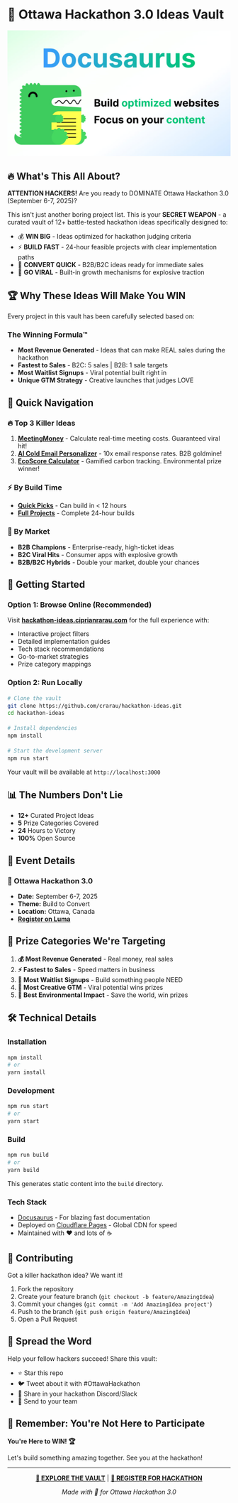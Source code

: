 # 🚀 Ottawa Hackathon 3.0 Ideas Vault

![Hackathon Ideas Homepage](./static/img/docusaurus-social-card.jpg)

## 🔥 What's This All About?

**ATTENTION HACKERS!** Are you ready to DOMINATE Ottawa Hackathon 3.0 (September 6-7, 2025)?

This isn't just another boring project list. This is your **SECRET WEAPON** - a curated vault of 12+ battle-tested hackathon ideas specifically designed to:

- 💰 **WIN BIG** - Ideas optimized for hackathon judging criteria
- ⚡ **BUILD FAST** - 24-hour feasible projects with clear implementation paths  
- 🎯 **CONVERT QUICK** - B2B/B2C ideas ready for immediate sales
- 🚀 **GO VIRAL** - Built-in growth mechanisms for explosive traction

## 🏆 Why These Ideas Will Make You WIN

Every project in this vault has been carefully selected based on:

### The Winning Formula™️
- **Most Revenue Generated** - Ideas that can make REAL sales during the hackathon
- **Fastest to Sales** - B2C: 5 sales | B2B: 1 sale targets
- **Most Waitlist Signups** - Viral potential built right in
- **Unique GTM Strategy** - Creative launches that judges LOVE

## 🎯 Quick Navigation

### 🔥 Top 3 Killer Ideas
1. **[MeetingMoney](https://hackathon-ideas.ciprianrarau.com/docs/project-ideas/meeting-money)** - Calculate real-time meeting costs. Guaranteed viral hit!
2. **[AI Cold Email Personalizer](https://hackathon-ideas.ciprianrarau.com/docs/project-ideas/ai-cold-email)** - 10x email response rates. B2B goldmine!
3. **[EcoScore Calculator](https://hackathon-ideas.ciprianrarau.com/docs/project-ideas/ecoscore-calculator)** - Gamified carbon tracking. Environmental prize winner!

### ⚡ By Build Time
- **[Quick Picks](https://hackathon-ideas.ciprianrarau.com/docs/quick-picks)** - Can build in < 12 hours
- **[Full Projects](https://hackathon-ideas.ciprianrarau.com/docs/intro)** - Complete 24-hour builds

### 💼 By Market
- **B2B Champions** - Enterprise-ready, high-ticket ideas
- **B2C Viral Hits** - Consumer apps with explosive growth
- **B2B/B2C Hybrids** - Double your market, double your chances

## 🚀 Getting Started

### Option 1: Browse Online (Recommended)
Visit **[hackathon-ideas.ciprianrarau.com](https://hackathon-ideas.ciprianrarau.com)** for the full experience with:
- Interactive project filters
- Detailed implementation guides
- Tech stack recommendations
- Go-to-market strategies
- Prize category mappings

### Option 2: Run Locally
```bash
# Clone the vault
git clone https://github.com/crarau/hackathon-ideas.git
cd hackathon-ideas

# Install dependencies
npm install

# Start the development server
npm run start
```

Your vault will be available at `http://localhost:3000`

## 📊 The Numbers Don't Lie

- **12+** Curated Project Ideas
- **5** Prize Categories Covered
- **24** Hours to Victory
- **100%** Open Source

## 🎪 Event Details

### 📅 Ottawa Hackathon 3.0
- **Date:** September 6-7, 2025
- **Theme:** Build to Convert
- **Location:** Ottawa, Canada
- **[Register on Luma](https://luma.com/9k96tg5z?tk=EqpUKv)** 

## 🏅 Prize Categories We're Targeting

1. **💰 Most Revenue Generated** - Real money, real sales
2. **⚡ Fastest to Sales** - Speed matters in business
3. **👥 Most Waitlist Signups** - Build something people NEED
4. **🚀 Most Creative GTM** - Viral potential wins prizes
5. **🌱 Best Environmental Impact** - Save the world, win prizes

## 🛠️ Technical Details

### Installation
```bash
npm install
# or
yarn install
```

### Development
```bash
npm run start
# or
yarn start
```

### Build
```bash
npm run build
# or 
yarn build
```

This generates static content into the `build` directory.

### Tech Stack
- [Docusaurus](https://docusaurus.io/) - For blazing fast documentation
- Deployed on [Cloudflare Pages](https://pages.cloudflare.com/) - Global CDN for speed
- Maintained with ❤️ and lots of ☕

## 🤝 Contributing

Got a killer hackathon idea? We want it! 

1. Fork the repository
2. Create your feature branch (`git checkout -b feature/AmazingIdea`)
3. Commit your changes (`git commit -m 'Add AmazingIdea project'`)
4. Push to the branch (`git push origin feature/AmazingIdea`)
5. Open a Pull Request

## 📣 Spread the Word

Help your fellow hackers succeed! Share this vault:

- ⭐ Star this repo
- 🐦 Tweet about it with #OttawaHackathon
- 💬 Share in your hackathon Discord/Slack
- 📧 Send to your team

## 🎯 Remember: You're Not Here to Participate

**You're Here to WIN! 🏆**

Let's build something amazing together. See you at the hackathon!

---

<div align="center">

**[🚀 EXPLORE THE VAULT](https://hackathon-ideas.ciprianrarau.com)** | **[🎫 REGISTER FOR HACKATHON](https://luma.com/9k96tg5z?tk=EqpUKv)**

*Made with 💜 for Ottawa Hackathon 3.0*

</div>
